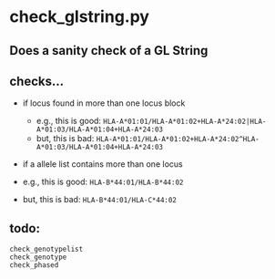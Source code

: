 # check_glstring.py

## Does a sanity check of a GL String

## checks...
* if locus found in more than one locus block
  *  e.g., this is good:
	```HLA-A*01:01/HLA-A*01:02+HLA-A*24:02|HLA-A*01:03/HLA-A*01:04+HLA-A*24:03```
  * but, this is bad:
	```HLA-A*01:01/HLA-A*01:02+HLA-A*24:02^HLA-A*01:03/HLA-A*01:04+HLA-A*24:03```

*  if a allele list contains more than one locus
  * e.g., this is good:
	```HLA-B*44:01/HLA-B*44:02```
  * but, this is bad:
	```HLA-B*44:01/HLA-C*44:02```

## todo:
    check_genotypelist
    check_genotype
    check_phased
